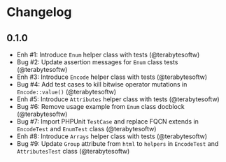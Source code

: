 # Changelog

## 0.1.0

- Enh #1: Introduce `Enum` helper class with tests (@terabytesoftw)
- Bug #2: Update assertion messages for `Enum` class tests (@terabytesoftw)
- Enh #3: Introduce `Encode` helper class with tests (@terabytesoftw)
- Bug #4: Add test cases to kill bitwise operator mutations in `Encode::value()` (@terabytesoftw)
- Enh #5: Introduce `Attributes` helper class with tests (@terabytesoftw)
- Bug #6: Remove usage example from `Enum` class docblock (@terabytesoftw)
- Bug #7: Import PHPUnit `TestCase` and replace FQCN extends in `EncodeTest` and `EnumTest` class (@terabytesoftw)
- Enh #8: Introduce `Arrays` helper class with tests (@terabytesoftw)
- Bug #9: Update `Group` attribute from `html` to `helpers` in `EncodeTest` and `AttributesTest` class (@terabytesoftw)
